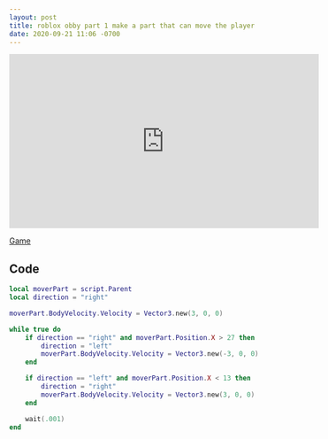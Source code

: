 ```yaml
---
layout: post
title: roblox obby part 1 make a part that can move the player
date: 2020-09-21 11:06 -0700
---
```


<iframe width="560" height="315" src="https://www.youtube.com/embed/-03TRSMqwYU" frameborder="0" allow="accelerometer; autoplay; clipboard-write; encrypted-media; gyroscope; picture-in-picture" allowfullscreen></iframe>


[Game](https://www.roblox.com/games/5717257383/Roblox-Obby-Youtube)


## Code

```lua
local moverPart = script.Parent
local direction = "right"

moverPart.BodyVelocity.Velocity = Vector3.new(3, 0, 0)

while true do
	if direction == "right" and moverPart.Position.X > 27 then
		direction = "left"
		moverPart.BodyVelocity.Velocity = Vector3.new(-3, 0, 0)
	end

	if direction == "left" and moverPart.Position.X < 13 then
		direction = "right"
		moverPart.BodyVelocity.Velocity = Vector3.new(3, 0, 0)
	end

	wait(.001)
end
```